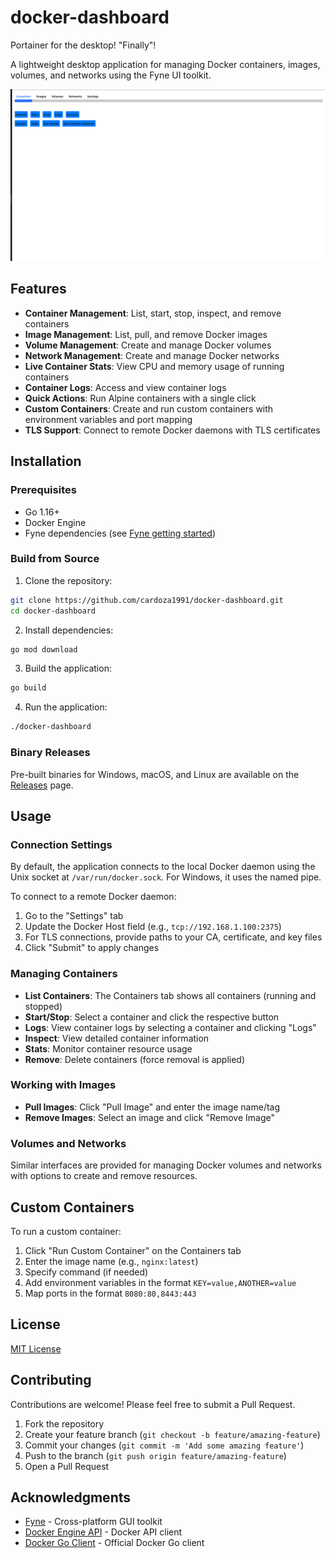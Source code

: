 # docker-dashboard
Portainer for the desktop! "Finally"!

A lightweight desktop application for managing Docker containers, images, volumes, and networks using the Fyne UI toolkit.

![Docker Dashboard Screenshot](docs/screenshot.png)

## Features

- **Container Management**: List, start, stop, inspect, and remove containers
- **Image Management**: List, pull, and remove Docker images
- **Volume Management**: Create and manage Docker volumes
- **Network Management**: Create and manage Docker networks
- **Live Container Stats**: View CPU and memory usage of running containers
- **Container Logs**: Access and view container logs
- **Quick Actions**: Run Alpine containers with a single click
- **Custom Containers**: Create and run custom containers with environment variables and port mapping
- **TLS Support**: Connect to remote Docker daemons with TLS certificates

## Installation

### Prerequisites

- Go 1.16+
- Docker Engine
- Fyne dependencies (see [Fyne getting started](https://developer.fyne.io/started/))

### Build from Source

1. Clone the repository:
```bash
git clone https://github.com/cardoza1991/docker-dashboard.git
cd docker-dashboard
```

2. Install dependencies:
```bash
go mod download
```

3. Build the application:
```bash
go build
```

4. Run the application:
```bash
./docker-dashboard
```

### Binary Releases

Pre-built binaries for Windows, macOS, and Linux are available on the [Releases](https://github.com/yourusername/docker-dashboard/releases) page.

## Usage

### Connection Settings

By default, the application connects to the local Docker daemon using the Unix socket at `/var/run/docker.sock`. For Windows, it uses the named pipe.

To connect to a remote Docker daemon:

1. Go to the "Settings" tab
2. Update the Docker Host field (e.g., `tcp://192.168.1.100:2375`)
3. For TLS connections, provide paths to your CA, certificate, and key files
4. Click "Submit" to apply changes

### Managing Containers

- **List Containers**: The Containers tab shows all containers (running and stopped)
- **Start/Stop**: Select a container and click the respective button
- **Logs**: View container logs by selecting a container and clicking "Logs"
- **Inspect**: View detailed container information
- **Stats**: Monitor container resource usage
- **Remove**: Delete containers (force removal is applied)

### Working with Images

- **Pull Images**: Click "Pull Image" and enter the image name/tag
- **Remove Images**: Select an image and click "Remove Image"

### Volumes and Networks

Similar interfaces are provided for managing Docker volumes and networks with options to create and remove resources.

## Custom Containers

To run a custom container:

1. Click "Run Custom Container" on the Containers tab
2. Enter the image name (e.g., `nginx:latest`)
3. Specify command (if needed)
4. Add environment variables in the format `KEY=value,ANOTHER=value`
5. Map ports in the format `8080:80,8443:443`

## License

[MIT License](LICENSE)

## Contributing

Contributions are welcome! Please feel free to submit a Pull Request.

1. Fork the repository
2. Create your feature branch (`git checkout -b feature/amazing-feature`)
3. Commit your changes (`git commit -m 'Add some amazing feature'`)
4. Push to the branch (`git push origin feature/amazing-feature`)
5. Open a Pull Request

## Acknowledgments

- [Fyne](https://fyne.io/) - Cross-platform GUI toolkit
- [Docker Engine API](https://docs.docker.com/engine/api/) - Docker API client
- [Docker Go Client](https://github.com/docker/docker) - Official Docker Go client
